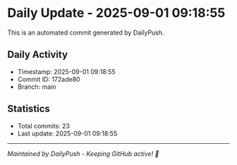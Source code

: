 # Daily Update - 2025-09-01 09:18:55

This is an automated commit generated by DailyPush.

## Daily Activity
- Timestamp: 2025-09-01 09:18:55
- Commit ID: 172ade80
- Branch: main

## Statistics
- Total commits: 23
- Last update: 2025-09-01 09:18:55

---
*Maintained by DailyPush - Keeping GitHub active! 🚀*
